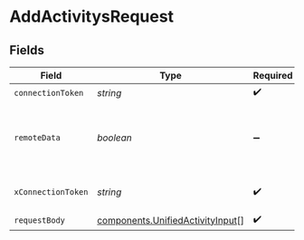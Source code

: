 # AddActivitysRequest


## Fields

| Field                                                                                | Type                                                                                 | Required                                                                             | Description                                                                          |
| ------------------------------------------------------------------------------------ | ------------------------------------------------------------------------------------ | ------------------------------------------------------------------------------------ | ------------------------------------------------------------------------------------ |
| `connectionToken`                                                                    | *string*                                                                             | :heavy_check_mark:                                                                   | N/A                                                                                  |
| `remoteData`                                                                         | *boolean*                                                                            | :heavy_minus_sign:                                                                   | Set to true to include data from the original Ats software.                          |
| `xConnectionToken`                                                                   | *string*                                                                             | :heavy_check_mark:                                                                   | The connection token                                                                 |
| `requestBody`                                                                        | [components.UnifiedActivityInput](../../models/components/unifiedactivityinput.md)[] | :heavy_check_mark:                                                                   | N/A                                                                                  |